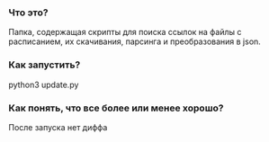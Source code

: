 ### Что это?
Папка, содержащая скрипты для поиска ссылок на файлы с расписанием, их скачивания, парсинга и преобразования в json.

### Как запустить?
python3 update.py

### Как понять, что все более или менее хорошо?
После запуска нет диффа
